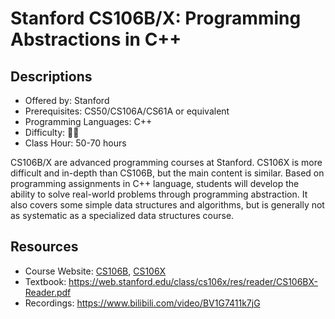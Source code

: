 # Stanford CS106B/X: Programming Abstractions in C++

## Descriptions

- Offered by: Stanford
- Prerequisites: CS50/CS106A/CS61A or equivalent
- Programming Languages: C++
- Difficulty: 🌟🌟
- Class Hour: 50-70 hours

CS106B/X are advanced programming courses at Stanford. CS106X is more difficult and in-depth than CS106B, but the main content is similar. Based on programming assignments in C++ language, students will develop the ability to solve real-world problems through programming abstraction. It also covers some simple data structures and algorithms, but is generally not as systematic as a specialized data structures course.

## Resources

- Course Website: [CS106B](https://web.stanford.edu/class/cs106b/), [CS106X](https://web.stanford.edu/class/cs106x/)
- Textbook: <https://web.stanford.edu/class/cs106x/res/reader/CS106BX-Reader.pdf>
- Recordings: <https://www.bilibili.com/video/BV1G7411k7jG>
